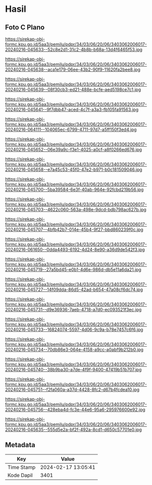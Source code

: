 # Hasil

## Foto C Plano

https://sirekap-obj-formc.kpu.go.id/5aa3/pemilu/pdpr/34/03/06/20/06/3403062006017-20240216-045633--52c8e2d1-31c2-4b8b-b68a-13d4f6465f53.jpg

https://sirekap-obj-formc.kpu.go.id/5aa3/pemilu/pdpr/34/03/06/20/06/3403062006017-20240216-045638--aca1e179-06ee-43b2-90f9-11620fa2bee8.jpg

https://sirekap-obj-formc.kpu.go.id/5aa3/pemilu/pdpr/34/03/06/20/06/3403062006017-20240216-045639--08f30cb3-ed21-488e-bcfe-aed5198ce7c1.jpg

https://sirekap-obj-formc.kpu.go.id/5aa3/pemilu/pdpr/34/03/06/20/06/3403062006017-20240216-045641--9f7dbb47-aced-4c7f-a3a3-fb105fa91563.jpg

https://sirekap-obj-formc.kpu.go.id/5aa3/pemilu/pdpr/34/03/06/20/06/3403062006017-20240216-064111--104065ec-6799-4711-97d7-a5ff150f3ed4.jpg

https://sirekap-obj-formc.kpu.go.id/5aa3/pemilu/pdpr/34/03/06/20/06/3403062006017-20240216-045652--06e39a9c-f3e1-4025-a0cf-a8f0266ed676.jpg

https://sirekap-obj-formc.kpu.go.id/5aa3/pemilu/pdpr/34/03/06/20/06/3403062006017-20240216-045658--e7a45c53-45f0-47e2-b971-b0c181509046.jpg

https://sirekap-obj-formc.kpu.go.id/5aa3/pemilu/pdpr/34/03/06/20/06/3403062006017-20240216-045700--5ba39584-6e3f-40ab-964e-92fcbd219b56.jpg

https://sirekap-obj-formc.kpu.go.id/5aa3/pemilu/pdpr/34/03/06/20/06/3403062006017-20240216-045703--4622c060-563a-498e-9dcd-bdb798ac627b.jpg

https://sirekap-obj-formc.kpu.go.id/5aa3/pemilu/pdpr/34/03/06/20/06/3403062006017-20240216-045707--4bfb42b7-014e-45b4-9f27-bbd860239f0c.jpg

https://sirekap-obj-formc.kpu.go.id/5aa3/pemilu/pdpr/34/03/06/20/06/3403062006017-20240216-061650--0dda4493-6192-4d24-8e90-a36d9de542f3.jpg

https://sirekap-obj-formc.kpu.go.id/5aa3/pemilu/pdpr/34/03/06/20/06/3403062006017-20240216-045719--27a5bd45-e0b1-4d6e-986d-db5e11a6da21.jpg

https://sirekap-obj-formc.kpu.go.id/5aa3/pemilu/pdpr/34/03/06/20/06/3403062006017-20240216-045727--14f09dda-86d5-42ad-b654-47a08cf6dc74.jpg

https://sirekap-obj-formc.kpu.go.id/5aa3/pemilu/pdpr/34/03/06/20/06/3403062006017-20240216-045731--d9e36936-7aeb-4718-a7d0-ec093521f3ec.jpg

https://sirekap-obj-formc.kpu.go.id/5aa3/pemilu/pdpr/34/03/06/20/06/3403062006017-20240216-045733--16824074-5597-4d06-9c9a-b78e7457c6f6.jpg

https://sirekap-obj-formc.kpu.go.id/5aa3/pemilu/pdpr/34/03/06/20/06/3403062006017-20240216-045734--70db86e3-064e-4158-a9cc-a0abf9b212b0.jpg

https://sirekap-obj-formc.kpu.go.id/5aa3/pemilu/pdpr/34/03/06/20/06/3403062006017-20240216-045740--38b9ba30-a7de-4f9f-9400-47419b51b707.jpg

https://sirekap-obj-formc.kpu.go.id/5aa3/pemilu/pdpr/34/03/06/20/06/3403062006017-20240216-045751--f2fa060a-a37d-4428-8fc2-d67b4fcdea10.jpg

https://sirekap-obj-formc.kpu.go.id/5aa3/pemilu/pdpr/34/03/06/20/06/3403062006017-20240216-045756--428eba4d-fc3e-44e6-95a6-295976600e92.jpg

https://sirekap-obj-formc.kpu.go.id/5aa3/pemilu/pdpr/34/03/06/20/06/3403062006017-20240216-045635--555d5e2a-bf2f-492a-8cd1-d650c57701e0.jpg


## Metadata

| Key        | Value               |
| ---------- | ------------------- |
| Time Stamp | 2024-02-17 13:05:41 |
| Kode Dapil | 3401                |



